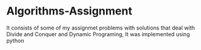 # Algorithms-Assignment

It consists of some of my assignmet problems with solutions that deal with Divide and Conquer and Dynamic Programing, It was implemented using python
